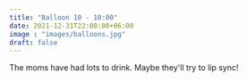 ```yaml
---
title: "Balloon 10 - 10:00"
date: 2021-12-31T22:00:00+06:00
image : "images/balloons.jpg"
draft: false
---
```


The moms have had lots to drink.
Maybe they'll try to lip sync!
